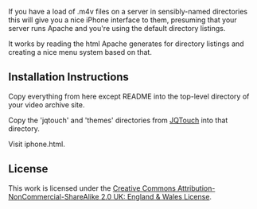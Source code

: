 If you have a load of .m4v files on a server in sensibly-named directories this will give you a nice iPhone interface to them, presuming that your server runs Apache and you're using the default directory listings.

It works by reading the html Apache generates for directory listings and creating a nice menu system based on that.

Installation Instructions
-------------------------
Copy everything from here except README into the top-level directory of your video archive site.

Copy the 'jqtouch' and 'themes' directories from [JQTouch](http://jqtouch.com) into that directory.

Visit iphone.html.

License
-------
This work is licensed under the [Creative Commons Attribution-NonCommercial-ShareAlike 2.0 UK: England & Wales License](http://creativecommons.org/licenses/by-nc-sa/2.0/uk/).
